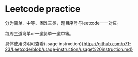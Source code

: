 # Leetcode practice

分为简单、中等、困难三类，题目序号与leetcode一一对应。

每周三道简单or一道简单一道中等。

具体使用说明可查看(usage instruction){https://github.com/p71-23/Leetcode/blob/usage-instruction/usage%20instruction.md}
